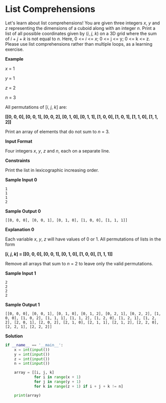 # List Comprehensions 

Let's learn about list comprehensions! You are given three integers _x_, _y_ and _z_ representing the dimensions of a cuboid along with an integer _n_. Print a list of all possible coordinates given by (_i_, _j_, _k_) on a 3D grid where the sum of _i_ + _j_ + _k_ is not equal to _n_. Here, 0 <= _i_ <= _x_; 0 <= j <= y; 0 <= k <= z. Please use list comprehensions rather than multiple loops, as a learning exercise.

__Example__

_x_ = 1

_y_ = 1

_z_ = 2

_n_ = 3

All permutations of [_i_, _j_, _k_] are:

__[[0, 0, 0], [0, 0, 1], [0, 0, 2], [0, 1, 0], [0, 1, 1], [1, 0, 0], [1, 0, 1], [1, 1, 0], [1, 1, 2]]__

Print an array of elements that do not sum to _n_ = 3.

__Input Format__

Four integers _x_, _y_, _z_ and _n_, each on a separate line.

__Constraints__

Print the list in lexicographic increasing order.

__Sample Input 0__

```
1
1
1
2
```

__Sample Output 0__

```
[[0, 0, 0], [0, 0, 1], [0, 1, 0], [1, 0, 0], [1, 1, 1]]
```

__Explanation 0__

Each variable _x_, _y_, _z_ will have values of 0 or 1. All permutations of lists in the form 

__[_i_, _j_, _k_] = [[0, 0, 0], [0, 0, 1], [0, 1, 0], [1, 0, 0], [1, 1, 1]]__

Remove all arrays that sum to _n_ = 2 to leave only the valid permutations.

__Sample Input 1__

```
2
2
2
2
```

__Sample Output 1__

```
[[0, 0, 0], [0, 0, 1], [0, 1, 0], [0, 1, 2], [0, 2, 1], [0, 2, 2], [1, 0, 0], [1, 0, 2], [1, 1, 1], [1, 1, 2], [1, 2, 0], [1, 2, 1], [1, 2, 2], [2, 0, 1], [2, 0, 2], [2, 1, 0], [2, 1, 1], [2, 1, 2], [2, 2, 0], [2, 2, 1], [2, 2, 2]]
```

__Solution__

```python
if __name__ == '__main__':
    x = int(input())
    y = int(input())
    z = int(input())
    n = int(input())

    array = [[i, j, k]
             for i in range(x + 1)
             for j in range(y + 1)
             for k in range(z + 1) if i + j + k != n]

    print(array)
```
